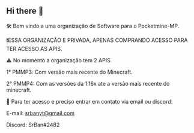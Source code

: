 ## Hi there 👋


🛠️ Bem vindo a uma organização de Software para o Pocketmine-MP.

❗ESSA ORGANIZAÇÃO E PRIVADA, APENAS COMPRANDO ACESSO PARA TER ACESSO AS APIS.

⚠️ No momento a organização tem 2 APIS.

1° PMMP3: Com versão mais recente do Minecraft.

2° PMMP4: Com as versões da 1.16x ate a versão mais recente do minecraft.

🤖 Para ter acesso e preciso entrar em contato via email ou discord:

E-mail: srbanyt@gmail.com

Discord: SrBan#2482
